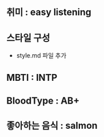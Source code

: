 ## 취미 : easy listening

## 스타일 구성

- style.md 파일 추가

## MBTI : INTP

## BloodType : AB+

## 좋아하는 음식 : salmon
